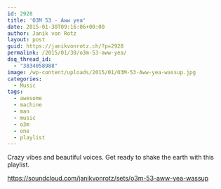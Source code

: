 ```yaml
---
id: 2928
title: 'O3M 53 - Aww yea'
date: 2015-01-30T09:16:06+00:00
author: Janik von Rotz
layout: post
guid: https://janikvonrotz.ch/?p=2928
permalink: /2015/01/30/o3m-53-aww-yea/
dsq_thread_id:
  - "3834058988"
image: /wp-content/uploads/2015/01/O3M-53-Aww-yea-wassup.jpg
categories:
  - Music
tags:
  - awesome
  - machine
  - man
  - music
  - o3m
  - one
  - playlist
---
```

Crazy vibes and beautiful voices. Get ready to shake the earth with this playlist.

https://soundcloud.com/janikvonrotz/sets/o3m-53-aww-yea-wassup